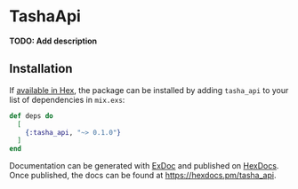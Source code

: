 # TashaApi

**TODO: Add description**

## Installation

If [available in Hex](https://hex.pm/docs/publish), the package can be installed
by adding `tasha_api` to your list of dependencies in `mix.exs`:

```elixir
def deps do
  [
    {:tasha_api, "~> 0.1.0"}
  ]
end
```

Documentation can be generated with [ExDoc](https://github.com/elixir-lang/ex_doc)
and published on [HexDocs](https://hexdocs.pm). Once published, the docs can
be found at <https://hexdocs.pm/tasha_api>.

